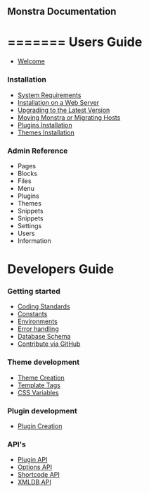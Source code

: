 ## Monstra Documentation
=======
Users Guide
===========

* [Welcome](welcome.md)

### Installation

* [System Requirements](system-requirements.md)
* [Installation on a Web Server](installation.md)
* [Upgrading to the Latest Version](upgrade.md)
* [Moving Monstra or Migrating Hosts](migrating.md)
* [Plugins Installation](plugins-installation.md)
* [Themes Installation](theme-installation.md)

### Admin Reference

* Pages
* Blocks
* Files
* Menu
* Plugins
* Themes
* Snippets
* Snippets
* Settings
* Users
* Information

Developers Guide
================

### Getting started

* [Coding Standards](standards.md)
* [Constants](constants.md)
* [Environments](environments.md)
* [Error handling](error-handling.md)
* [Database Schema](monstra-database-schema.md)
* [Contribute via GitHub](contribute-via-github.md)

### Theme development

* [Theme Creation](theme-creation.md)
* [Template Tags](theme-template-tags.md)
* [CSS Variables](css-variables.md)

### Plugin development

* [Plugin Creation](plugins-creation.md)

### API's

* [Plugin API](plugin-api.md)
* [Options API](option-api.md)
* [Shortcode API](shortcode-api.md)
* [XMLDB API](xmldb-api.md)

